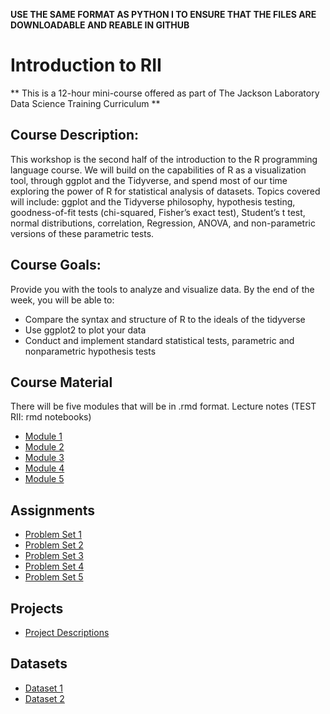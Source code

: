 **USE THE SAME FORMAT AS PYTHON I TO ENSURE THAT THE FILES ARE DOWNLOADABLE AND REABLE IN GITHUB**
# Introduction to RII
** This is a 12-hour mini-course offered as part of The Jackson Laboratory Data Science Training Curriculum **

## Course Description: 
This workshop is the second half of the introduction to the R programming language course. We will build on the capabilities of R as a visualization tool, through ggplot and the Tidyverse, and spend most of our time exploring the power of R for statistical analysis of datasets. Topics covered will include: ggplot and the Tidyverse philosophy, hypothesis testing, goodness-of-fit tests (chi-squared, Fisher’s exact test), Student’s t test, normal distributions, correlation, Regression, ANOVA, and non-parametric versions of these parametric tests.  

## Course Goals: 
Provide you with the tools to analyze and visualize data. By the end of the week, you will be able to:
- Compare the syntax and structure of R to the ideals of the tidyverse
- Use ggplot2 to plot your data
- Conduct and implement standard statistical tests, parametric and nonparametric hypothesis tests

## Course Material
There will be five modules that will be in .rmd format. 
Lecture notes (TEST RII: rmd notebooks)
- [Module 1](Course_content_RMD/Module_1.md)
- [Module 2](Course_content_RMD/Module_2.md)
- [Module 3](Course_content_RMD/Module_3.md)
- [Module 4](Course_content_RMD/Module_4.md)
- [Module 5](Course_content_RMD/Module_5.md)

## Assignments
- [Problem Set 1](assignments/problem_set1.md)
- [Problem Set 2](assignments/problem_set2.md)
- [Problem Set 3](assignments/problem_set3.md)
- [Problem Set 4](assignments/problem_set4.md)
- [Problem Set 5](assignments/problem_set5.md)

## Projects
- [Project Descriptions](projects/descriptions.md)

## Datasets
- [Dataset 1](datasets/dataset1.csv)
- [Dataset 2](datasets/dataset2.csv)

